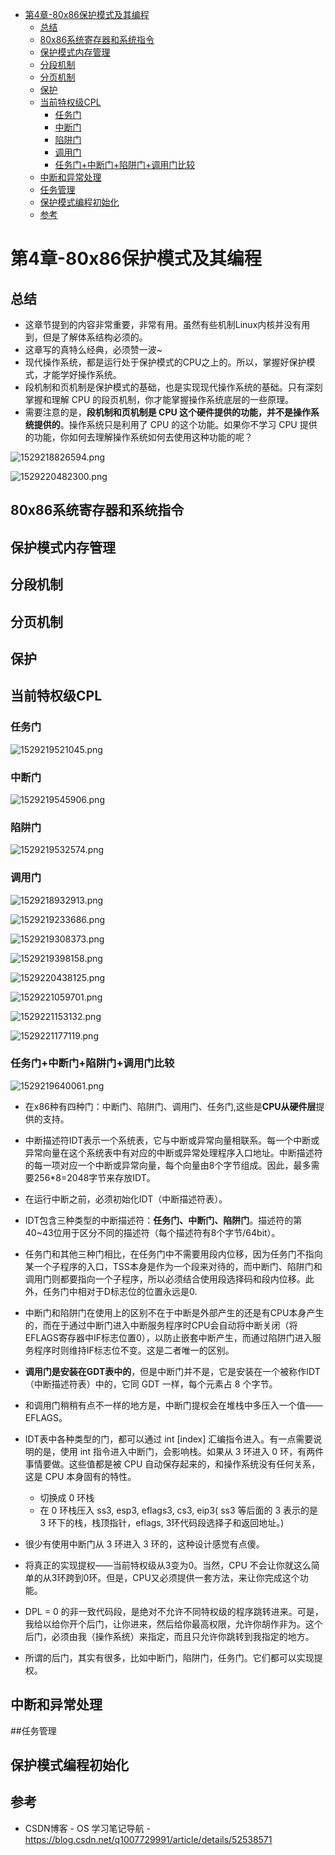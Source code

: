 <!-- TOC depthFrom:1 depthTo:6 withLinks:1 updateOnSave:1 orderedList:0 -->

- [第4章-80x86保护模式及其编程](#第4章-80x86保护模式及其编程)
	- [总结](#总结)
	- [80x86系统寄存器和系统指令](#80x86系统寄存器和系统指令)
	- [保护模式内存管理](#保护模式内存管理)
	- [分段机制](#分段机制)
	- [分页机制](#分页机制)
	- [保护](#保护)
	- [当前特权级CPL](#当前特权级cpl)
		- [任务门](#任务门)
		- [中断门](#中断门)
		- [陷阱门](#陷阱门)
		- [调用门](#调用门)
		- [任务门+中断门+陷阱门+调用门比较](#任务门中断门陷阱门调用门比较)
	- [中断和异常处理](#中断和异常处理)
	- [任务管理](#任务管理)
	- [保护模式编程初始化](#保护模式编程初始化)
	- [参考](#参考)

<!-- /TOC -->
# 第4章-80x86保护模式及其编程

## 总结

* 这章节提到的内容非常重要，非常有用。虽然有些机制Linux内核并没有用到，但是了解体系结构必须的。
* 这章写的真特么经典，必须赞一波~
* 现代操作系统，都是运行处于保护模式的CPU之上的。所以，掌握好保护模式，才能学好操作系统。
* 段机制和页机制是保护模式的基础，也是实现现代操作系统的基础。只有深刻掌握和理解 CPU 的段页机制，你才能掌握操作系统底层的一些原理。
* 需要注意的是，**段机制和页机制是 CPU 这个硬件提供的功能，并不是操作系统提供的**。操作系统只是利用了 CPU 的这个功能。如果你不学习 CPU 提供的功能，你如何去理解操作系统如何去使用这种功能的呢？

![1529218826594.png](1529218826594.png)

![1529220482300.png](1529220482300.png)



## 80x86系统寄存器和系统指令

## 保护模式内存管理

## 分段机制

## 分页机制

## 保护

## 当前特权级CPL

### 任务门

![1529219521045.png](1529219521045.png)



### 中断门

![1529219545906.png](1529219545906.png)



### 陷阱门

![1529219532574.png](1529219532574.png)



### 调用门

![1529218932913.png](1529218932913.png)

![1529219233686.png](1529219233686.png)

![1529219308373.png](1529219308373.png)

![1529219398158.png](1529219398158.png)

![1529220438125.png](1529220438125.png)

![1529221059701.png](1529221059701.png)

![1529221153132.png](1529221153132.png)

![1529221177119.png](1529221177119.png)



### 任务门+中断门+陷阱门+调用门比较

![1529219640061.png](1529219640061.png)

* 在x86种有四种门：中断门、陷阱门、调用门、任务门,这些是**CPU从硬件层**提供的支持。
* 中断描述符IDT表示一个系统表，它与中断或异常向量相联系。每一个中断或异常向量在这个系统表中有对应的中断或异常处理程序入口地址。中断描述符的每一项对应一个中断或异常向量，每个向量由8个字节组成。因此，最多需要256*8=2048字节来存放IDT。
* 在运行中断之前，必须初始化IDT（中断描述符表）。
* IDT包含三种类型的中断描述符：**任务门、中断门、陷阱门**。描述符的第40~43位用于区分不同的描述符（每个描述符有8个字节/64bit）。
* 任务门和其他三种门相比，在任务门中不需要用段内位移，因为任务门不指向某一个子程序的入口，TSS本身是作为一个段来对待的，而中断门、陷阱门和调用门则都要指向一个子程序，所以必须结合使用段选择码和段内位移。此外，任务门中相对于D标志位的位置永远是0.

* 中断门和陷阱门在使用上的区别不在于中断是外部产生的还是有CPU本身产生的，而在于通过中断门进入中断服务程序时CPU会自动将中断关闭（将EFLAGS寄存器中IF标志位置0），以防止嵌套中断产生，而通过陷阱门进入服务程序时则维持IF标志位不变。这是二者唯一的区别。
* **调用门是安装在GDT表中的**，但是中断门并不是，它是安装在一个被称作IDT（中断描述符表）中的，它同 GDT 一样，每个元素占 8 个字节。
* 和调用门稍稍有点不一样的地方是，中断门提权会在堆栈中多压入一个值——EFLAGS。
* IDT表中各种类型的门，都可以通过 int [index] 汇编指令进入。有一点需要说明的是，使用 int 指令进入中断门，会影响栈。如果从 3 环进入 0 环，有两件事情要做。这些值都是被 CPU 自动保存起来的，和操作系统没有任何关系，这是 CPU 本身固有的特性。
	* 切换成 0 环栈
	* 在 0 环栈压入 ss3, esp3, eflags3, cs3, eip3( ss3 等后面的 3 表示的是 3 环下的栈，栈顶指针，eflags, 3环代码段选择子和返回地址。)
* 很少有使用中断门从 3 环进入 3 环的，这种设计感觉有点傻。
* 将真正的实现提权——当前特权级从3变为0。当然，CPU 不会让你就这么简单的从3环跨到0环。但是，CPU又必须提供一套方法，来让你完成这个功能。
* DPL = 0 的非一致代码段，是绝对不允许不同特权级的程序跳转进来。可是，我给以给你开个后门，让你进来，然后给你最高权限，允许你胡作非为。这个后门，必须由我（操作系统）来指定，而且只允许你跳转到我指定的地方。
* 所谓的后门，其实有很多，比如中断门，陷阱门，任务门。它们都可以实现提权。















## 中断和异常处理













##任务管理












## 保护模式编程初始化















## 参考

* CSDN博客 - OS 学习笔记导航 - <https://blog.csdn.net/q1007729991/article/details/52538571>
